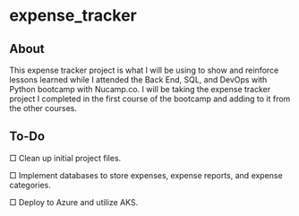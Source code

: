 # expense_tracker

## About

This expense tracker project is what I will be using to show and reinforce lessons learned while I attended the Back End, SQL, and DevOps with Python bootcamp with Nucamp.co.
I will be taking the expense tracker project I completed in the first course of the bootcamp and adding to it from the other courses. 

## To-Do
□ Clean up initial project files.

□ Implement databases to store expenses, expense reports, and expense categories.

□ Deploy to Azure and utilize AKS.